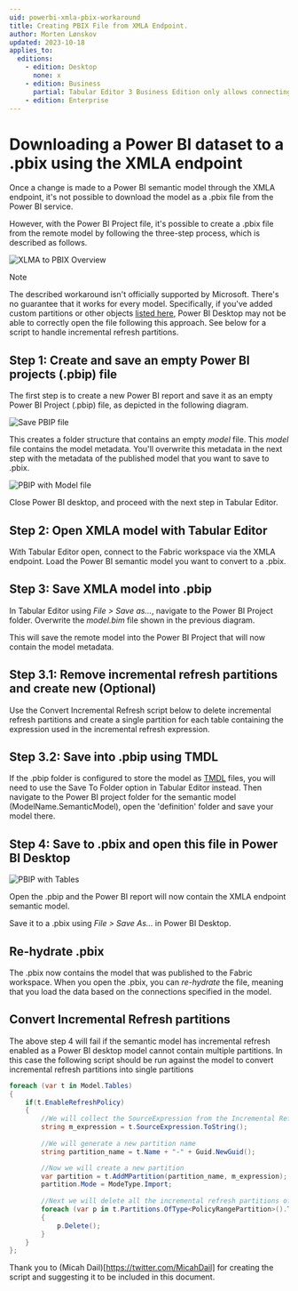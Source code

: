 ```yaml
---
uid: powerbi-xmla-pbix-workaround
title: Creating PBIX File from XMLA Endpoint.
author: Morten Lønskov
updated: 2023-10-18
applies_to:
  editions:
    - edition: Desktop
      none: x
    - edition: Business
      partial: Tabular Editor 3 Business Edition only allows connecting to the XMLA endpoint of Premium-Per-User (PPU) workspaces.
    - edition: Enterprise
---
```

# Downloading a Power BI dataset to a .pbix using the XMLA endpoint

Once a change is made to a Power BI semantic model through the XMLA endpoint, it's not possible to download the model as a .pbix file from the Power BI service. 

However, with the Power BI Project file, it's possible to create a .pbix file from the remote model by following the three-step process, which is described as follows. 

![XLMA to PBIX Overview](~/images/power-bi/create-pbix-from-xmla-overview.png)

> [!NOTE]
> The described workaround isn't officially supported by Microsoft. There's no guarantee that it works for every model. Specifically, if you've added custom partitions or other objects [listed here](https://learn.microsoft.com/en-us/power-bi/transform-model/desktop-external-tools#data-modeling-operations), Power BI Desktop may not be able to correctly open the file following this approach. See below for a script to handle incremental refresh partitions.

## Step 1: Create and save an empty Power BI projects (.pbip) file

The first step is to create a new Power BI report and save it as an empty Power BI Project (.pbip) file, as depicted in the following diagram.

![Save PBIP file](~/images/power-bi/save-pbip-file.png)

This creates a folder structure that contains an empty _model_ file. This _model_ file contains the model metadata. You'll overwrite this metadata in the next step with the metadata of the published model that you want to save to .pbix.

![PBIP with Model file](~/images/power-bi/pbip-file-bim-model.png)

Close Power BI desktop, and proceed with the next step in Tabular Editor.

## Step 2: Open XMLA model with Tabular Editor

With Tabular Editor open, connect to the Fabric workspace via the XMLA endpoint. Load the Power BI semantic model you want to convert to a .pbix. 

## Step 3: Save XMLA model into .pbip

In Tabular Editor using _File > Save as..._, navigate to the Power BI Project folder. Overwrite the _model.bim_ file shown in the previous diagram. 

This will save the remote model into the Power BI Project that will now contain the model metadata.

## Step 3.1: Remove incremental refresh partitions and create new (Optional)
Use the Convert Incremental Refresh script below to delete incremental refresh partitions and create a single partition for each table containing the expression used in the incremental refresh expression.

## Step 3.2: Save into .pbip using TMDL

If the .pbip folder is configured to store the model as [TMDL](xref:tmdl) files, you will need to use the Save To Folder option in Tabular Editor instead. Then navigate to the Power BI project folder for the semantic model (ModelName.SemanticModel), open the 'definition' folder and save your model there.

## Step 4: Save to .pbix and open this file in Power BI Desktop

![PBIP with Tables](~/images/power-bi/pbip-includes-tables.png)

Open the .pbip and the Power BI report will now contain the XMLA endpoint semantic model.

Save it to a .pbix using _File > Save As..._ in Power BI Desktop.

## Re-hydrate .pbix
The .pbix now contains the model that was published to the Fabric workspace. When you open the .pbix, you can _re-hydrate_ the file, meaning that you load the data based on the connections specified in the model.

## Convert Incremental Refresh partitions
The above step 4 will fail if the semantic model has incremental refresh enabled as a Power BI desktop model cannot contain multiple partitions. 
In this case the following script should be run against the model to convert incremental refresh partitions into single partitions


```csharp
foreach (var t in Model.Tables)
{
    if(t.EnableRefreshPolicy)
    {
        //We will collect the SourceExpression from the Incremental Refresh Source Expression of the table
        string m_expression = t.SourceExpression.ToString();
         
        //We will generate a new partition name
        string partition_name = t.Name + "-" + Guid.NewGuid();

        //Now we will create a new partition
        var partition = t.AddMPartition(partition_name, m_expression);
        partition.Mode = ModeType.Import;
        
        //Next we will delete all the incremental refresh partitions of the table
        foreach (var p in t.Partitions.OfType<PolicyRangePartition>().ToList())
        {
            p.Delete();
        }
    }
};
```

Thank you to (Micah Dail)[https://twitter.com/MicahDail] for creating the script and suggesting it to be included in this document. 

